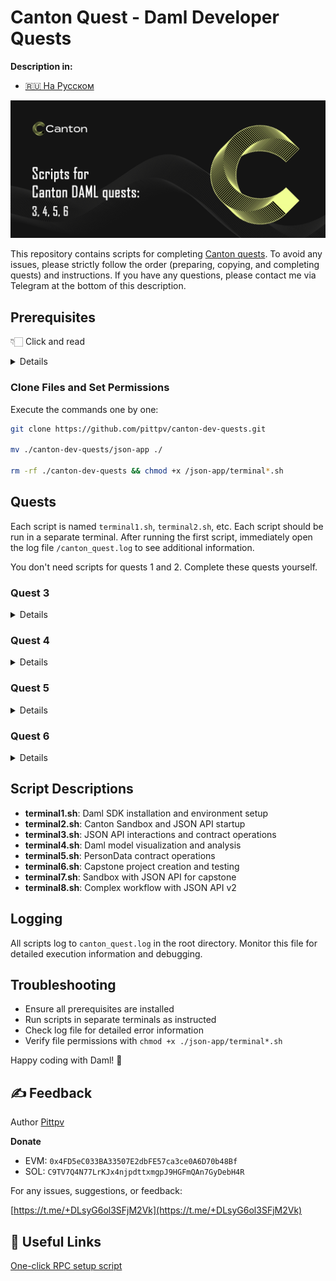 # Canton Quest - Daml Developer Quests 

**Description in:**
- [🇷🇺 На Русском](https://github.com/pittpv/canton-dev-quests/tree/main/ "Русская версия описания")

![First screen](../other/Canton-Homepage-Hero-Banner.png)

This repository contains scripts for completing [Canton quests](https://earn.stackup.dev/campaigns/unlocking-canton-with-daml-unifying-traditional-and-crypto-markets-on-chain). To avoid any issues, please strictly follow the order (preparing, copying, and completing quests) and instructions. If you have any questions, please contact me via Telegram at the bottom of this description.

## Prerequisites

👇🏻 Click and read
<details>

### 1. Install Visual Studio Code

Download and install VS Code from: https://code.visualstudio.com/

### 2. Create Repository
![Create Repository](../other/Скриншот%2017-10-2025%20202938.jpg)

Enter any repository name:

![Repository Name](../other/Скриншот%2017-10-2025%20203049.jpg)

You can make it private:

![Private Repository](../other/Скриншот%2017-10-2025%20203127.jpg)

Click "Create repository":

![Create Button](../other/Скриншот%2017-10-2025%20203142.jpg)

Create an empty README file:

![Create README](../other/Скриншот%2017-10-2025%20203221.jpg)

Make initial commit:

![Initial Commit](../other/Скриншот%2017-10-2025%20203241.jpg)
![Commit Confirmation](../other/Скриншот%2017-10-2025%20203303.jpg)

### 3. Create GitHub Codespace
Click to create codespace:

![Create Codespace](../other/Скриншот%2017-10-2025%20203334.jpg)

Select previously created repository:

![Select Repository](../other/Скриншот%2017-10-2025%20203428.jpg)

Create codespace:

![Create Codespace](../other/Скриншот%2017-10-2025%20203453.jpg)

### 4. Install Daml Extension
When codespace is ready, install the Daml extension:
- Click extensions button (1)
- Search for "daml" (2)
- Click Install (3)

![Install Daml Extension](../other/Скриншот%2017-10-2025%20203551.jpg)

Agree and install:

![Install Confirmation](../other/Скриншот%2017-10-2025%20203625.jpg)

### 5. Connect Desktop VS Code
Click to open in desktop VS Code:

![Open in Desktop](../other/Скриншот%2017-10-2025%20203657.jpg)

Click "Open here":

![Open Here](../other/Скриншот%2017-10-2025%20203740.jpg)

Confirm in desktop:

![Desktop Confirmation](../other/Скриншот%2017-10-2025%20203803.jpg)

**Note:** The program will show several windows - agree to all prompts and install everything requested for GitHub connection.

</details>

### Clone Files and Set Permissions

Execute the commands one by one:
```bash
git clone https://github.com/pittpv/canton-dev-quests.git

mv ./canton-dev-quests/json-app ./

rm -rf ./canton-dev-quests && chmod +x /json-app/terminal*.sh
```

## Quests

Each script is named `terminal1.sh`, `terminal2.sh`, etc. Each script should be run in a separate terminal. After running the first script, immediately open the log file `/canton_quest.log` to see additional information.

You don't need scripts for quests 1 and 2. Complete these quests yourself.

### Quest 3

<details>

(Keep all terminals open until quest completion)

#### Terminal 1
Open terminal:

![Open Terminal](../other/Скриншот%2017-10-2025%20203925.jpg)

Run first script:
```bash
bash ./json-app/terminal1.sh
```

Wait for completion:

![Terminal 1 Complete](../other/Скриншот%2017-10-2025%20204715.jpg)

#### Terminal 2
Open new terminal and run:
```bash
bash ./json-app/terminal2.sh
```

Wait for messages:

![Terminal 2 Running](../other/Скриншот%2017-10-2025%20211721.jpg)

#### Terminal 3
Open new terminal and run:
```bash
bash ./json-app/terminal3.sh
```

Wait for completion:

![Terminal 3 Complete](../other/Скриншот%2017-10-2025%20224752.jpg)

**Screenshot requirements:**

- The last curl command
- Your full screen, including your taskbar (Windows / Linux) or dock (MacOS)
- The entire output of the command, including the contractId and templateId.

**Screenshot recommendations:**
- Expand file folder (1 on screenshot)
- Close log file (2 on screenshot)
- Scroll terminal window to this line (3 on screenshot)
- Resize window to show bottom area (4 on screenshot)

Save screenshot as: `C52Q3_YourStackupLogin.png` or `.jpg`

**Now press Ctrl+C in the second terminal and close all three terminals.**
</details>

### Quest 4

<details>

Open new terminal and run:
```bash
bash ./json-app/terminal4.sh
```

Wait for completion:

![Terminal 4 Complete](../other/Скриншот%2018-10-2025%20104316.jpg)

Click on first "Script result" - a schema window will open. Check the box (2 on screenshot).

![Terminal 4 details](..other/Скриншот%2018-10-2025%20104831.jpg)

Hold Alt key and click button (1 on screenshot) to open new window (3 on screenshot).

Click on second "Script result" and drag the schema down. Check the box as in previous schema.

Repeat with third "Script result", don't forget to check the box.

Take full window screenshot - should look like:

![Quest 4 Result](../other/Скриншот%2018-10-2025%20104831.jpg)

**Screenshot requirements:**

- The code for token_test_1, token_test_2 and token_archive_exercise
- Script results of token_test_2
- Script results of token_archive_exercise
- Your full screen, including your taskbar (Windows / Linux) or dock (MacOS)

Save as: `C52Q4_YourStackupLogin.png` or `.jpg`

You can close the terminal.
</details>

### Quest 5

<details>

Open new terminal and run:
```bash
bash ./json-app/terminal5.sh
```

Wait for completion:

![Terminal 5 Complete](../other/Скриншот%2018-10-2025%20112605.jpg)

Open `PersonData.daml` file in folder (3 on screenshot).

Click on "Script result" (1 on screenshot). A schema window will open. Check the box (2 on screenshot).

Take full window screenshot - should match the example:

![Quest 5 Result](../other/Скриншот%2018-10-2025%20112605.jpg)

**Screenshot requirements:**

- The table for PersonData:PersonData. In particular, it must show the contact column.
- Show archived checkbox is checked
- Your full screen, including your taskbar (Windows / Linux) or dock (MacOS)

Save as: `C52Q5_YourStackupLogin.png` or `.jpg`

You can close the terminal.
</details>

### Quest 6

<details>

(Keep all terminals open until quest completion)

#### Terminal 1
Open new terminal and run:
```bash
bash ./json-app/terminal6.sh
```

Wait for completion:

![Terminal 6 Complete](../other/Скриншот%2018-10-2025%20192352.jpg)

#### Terminal 2
Open new terminal and run:
```bash
bash ./json-app/terminal7.sh
```

Wait for messages:

![Terminal 7 Running](../other/Скриншот%2018-10-2025%20192422.jpg)

#### Terminal 3
Open new terminal and run:
```bash
bash ./json-app/terminal8.sh
```

Wait for completion:

![Terminal 8 Complete](../other/Скриншот%2018-10-2025%20192422.jpg)

**Screenshot requirements:**

- The createArgument segment of the command curl -X POST 'http://localhost:7575/v2/commands/submit-and-wait-for-transaction' \-H "Content-Type: application/json" \-d @accept_trade.json | jq .
- Issuer is EUR_BANK, Owner is Bob
- Currency is EUR and amount is 100
- createdAt field shown clearly
- Your full screen, including your taskbar (Windows / Linux) or dock (MacOS)

**Screenshot recommendations:**

- Expand `capstone` folder
- Close log file
- Scroll terminal window to appropriate location

Save screenshot as: `C52Q6_YourStackupLogin.png` or `.jpg`

**Now press Ctrl+C in the seventh terminal and close all three terminals.**
</details>

## Script Descriptions

- **terminal1.sh**: Daml SDK installation and environment setup
- **terminal2.sh**: Canton Sandbox and JSON API startup
- **terminal3.sh**: JSON API interactions and contract operations
- **terminal4.sh**: Daml model visualization and analysis
- **terminal5.sh**: PersonData contract operations
- **terminal6.sh**: Capstone project creation and testing
- **terminal7.sh**: Sandbox with JSON API for capstone
- **terminal8.sh**: Complex workflow with JSON API v2

## Logging

All scripts log to `canton_quest.log` in the root directory. Monitor this file for detailed execution information and debugging.

## Troubleshooting

- Ensure all prerequisites are installed
- Run scripts in separate terminals as instructed
- Check log file for detailed error information
- Verify file permissions with `chmod +x ./json-app/terminal*.sh`

Happy coding with Daml! 🚀

## ✍️ Feedback

Author [Pittpv](https://x.com/pittpv)

**Donate**

- EVM: `0x4FD5eC033BA33507E2dbFE57ca3ce0A6D70b48Bf`
- SOL: `C9TV7Q4N77LrKJx4njpdttxmgpJ9HGFmQAn7GyDebH4R`

For any issues, suggestions, or feedback:

[https://t.me/+DLsyG6ol3SFjM2Vk](https://t.me/+DLsyG6ol3SFjM2Vk)

## 🔗 Useful Links

[One-click RPC setup script](https://github.com/pittpv/sepolia-auto-install "Quickly set up a Sepolia node for RPC")
